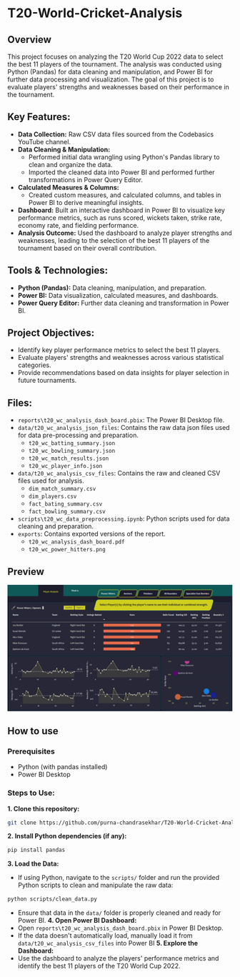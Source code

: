 # T20-World-Cricket-Analysis

## Overview
This project focuses on analyzing the T20 World Cup 2022 data to select the best 11 players of the tournament. The analysis was conducted using Python (Pandas) for data cleaning and manipulation, and Power BI for further data processing and visualization. The goal of this project is to evaluate players' strengths and weaknesses based on their performance in the tournament.

## Key Features:
- **Data Collection:** Raw CSV data files sourced from the Codebasics YouTube channel.
- **Data Cleaning & Manipulation:**
  - Performed initial data wrangling using Python's Pandas library to clean and organize the data.
  - Imported the cleaned data into Power BI and performed further transformations in Power Query Editor.
- **Calculated Measures & Columns:**
  - Created custom measures, and calculated columns, and tables in Power BI to derive meaningful insights.
- **Dashboard:** Built an interactive dashboard in Power BI to visualize key performance metrics, such as runs scored, wickets taken, strike rate, economy rate, and fielding performance.
- **Analysis Outcome:** Used the dashboard to analyze player strengths and weaknesses, leading to the selection of the best 11 players of the tournament based on their overall contribution.
## Tools & Technologies:
  - **Python (Pandas):** Data cleaning, manipulation, and preparation.
  - **Power BI:** Data visualization, calculated measures, and dashboards.
  - **Power Query Editor:** Further data cleaning and transformation in Power BI.
## Project Objectives:
- Identify key player performance metrics to select the best 11 players.
- Evaluate players' strengths and weaknesses across various statistical categories.
- Provide recommendations based on data insights for player selection in future tournaments.

## Files:
- `reports\t20_wc_analysis_dash_board.pbix`: The Power BI Desktop file.
- `data/t20_wc_analysis_json_files`: Contains the raw data json files used for data pre-processing and preparation.
  - `t20_wc_batting_summary.json`
  - `t20_wc_bowling_summary.json`
  - `t20_wc_match_results.json`
  - `t20_wc_player_info.json`
- `data/t20_wc_analysis_csv_files`: Contains the raw and cleaned CSV files used for analysis.
  - `dim_match_summary.csv`
  - `dim_players.csv`
  - `fact_bating_summary.csv`
  - `fact_bowling_summary.csv`
- `scripts\t20_wc_data_preprocessing.ipynb`: Python scripts used for data cleaning and preparation.
- `exports`: Contains exported versions of the report.
    - `t20_wc_analysis_dash_board.pdf`
    - `t20_wc_power_hitters.png`

## Preview
![T20 WC Analysis Screenshot](exports/t20_wc_power_hitters.png)

## How to use

### Prerequisites
- Python (with pandas installed)
- Power BI Desktop

### Steps to Use:
**1. Clone this repository:**
  ```bash
  git clone https://github.com/purna-chandrasekhar/T20-World-Cricket-Analysis.git
  ```
**2. Install Python dependencies (if any):**
  ```bash
  pip install pandas
  ```
**3. Load the Data:**
  - If using Python, navigate to the `scripts/` folder and run the provided Python scripts to clean and manipulate the raw data:
  ```bash
  python scripts/clean_data.py
  ```
  - Ensure that data in the `data/` folder is properly cleaned and ready for Power BI.
**4. Open Power BI Dashboard:**
  - Open `reports\t20_wc_analysis_dash_board.pbix` in Power BI Desktop.
  - If the data doesn't automatically load, manually load it from `data/t20_wc_analysis_csv_files` into Power BI
**5. Explore the Dashboard:**
- Use the dashboard to analyze the players' performance metrics and identify the best 11 players of the T20 World Cup 2022.
